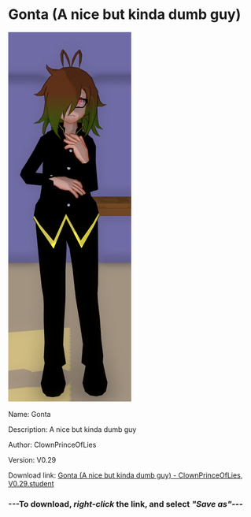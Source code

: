 # Gonta (A nice but kinda dumb guy)

<img src = "https://raw.githubusercontent.com/Arbiter1223/Daigaku-Gurashi-Custom-Students/master/Students/Files/Gonta%20(A%20nice%20but%20kinda%20dumb%20guy).png">

Name: Gonta

Description: A nice but kinda dumb guy

Author: ClownPrinceOfLies

Version: V0.29

Download link: <a href="https://raw.githubusercontent.com/Arbiter1223/Daigaku-Gurashi-Custom-Students/master/Students/Files/Gonta%20(A%20nice%20but%20kinda%20dumb%20guy)%20-%20ClownPrinceOfLies%2C%20V0.29.student">Gonta (A nice but kinda dumb guy) - ClownPrinceOfLies, V0.29.student</a>

### ---**To download, _right-click_ the link, and select _"Save as"_**---
